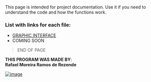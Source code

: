 This page is intended for project documentation. Use it if you need to understand the code and how the functions work.<br>
### List with links for each file:<br>
- [GRAPHIC INTERFACE](https://upraggy.github.io/FOOD_DEV/Documentation/GRAPHIC_INTERFACE)
- COMING SOON[](https://upraggy.github.io/FOOD_DEV/Documentation/GRAPHIC-INTERFACE)

> END OF PAGE
   


**THIS PROGRAM WAS MADE BY**:<br>
**Rafael Moreira Ramos de Rezende** 

 [![image](https://user-images.githubusercontent.com/100146657/159492505-d6134d9b-7d19-43ee-9e30-72be719d69f4.png)](https://www.linkedin.com/in/rafael-moreira-ramos-de-rezende-16420b21b/)

